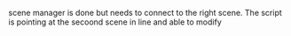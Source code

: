 scene manager is done but needs to connect to the right scene. The script is pointing at the secoond scene in line and able to modify
